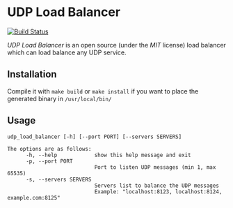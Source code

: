 UDP Load Balancer
=================
[![Build Status](https://travis-ci.org/stagecoachio/udp-load-balancer.svg?branch=master)](https://travis-ci.org/stagecoachio/udp-load-balancer)

*UDP Load Balancer* is an open source (under the *MIT* license) load balancer which can load balance any UDP service.

Installation
------------
Compile it with ``make build`` or ``make install`` if you want to place the generated binary in ``/usr/local/bin/``

Usage
-----

    udp_load_balancer [-h] [--port PORT] [--servers SERVERS]
    
    The options are as follows:
          -h, --help            show this help message and exit
          -p, --port PORT
                                Port to listen UDP messages (min 1, max 65535)
          -s, --servers SERVERS
                                Servers list to balance the UDP messages
                                Example: "localhost:8123, localhost:8124, example.com:8125"

